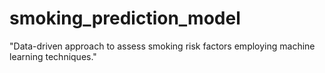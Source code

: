 # smoking_prediction_model
"Data-driven approach to assess smoking risk factors employing machine learning techniques."
